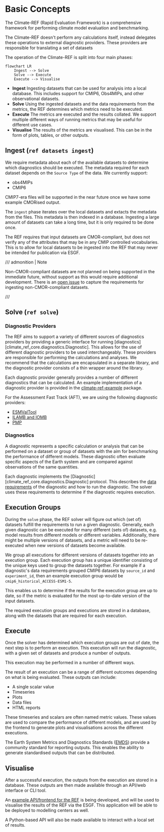 # Basic Concepts

The Climate-REF (Rapid Evaluation Framework) is a comprehensive framework for performing climate model evaluation and benchmarking.

The Climate-REF doesn't perform any calculations itself,
instead delegates these operations to external diagnostic providers.
These providers are responsible for translating a set of datasets

The operation of the Climate-REF is split into four main phases:

```mermaid
flowchart LR
    Ingest --> Solve
    Solve --> Execute
    Execute --> Visualise
```

* **Ingest** Ingesting datasets that can be used for analysis into a local database. This includes support for CMIP6, Obs4MIPs, and other observational datasets.
* **Solve** Using the ingested datasets and the data requirements from the metrics, the REF determines which metrics need to be executed.
* **Execute** The metrics are executed and the results collated. We support multiple different ways of running metrics that may be useful for different use cases.
* **Visualise** The results of the metrics are visualised. This can be in the form of plots, tables, or other outputs.


## Ingest (`ref datasets ingest`)

We require metadata about each of the available datasets to determine which diagnostics should be executed.
The metadata required for each dataset depends on the `Source Type` of the data.
We currently support:

* obs4MIPs
* CMIP6

CMIP7-era files will be supported in the near future once we have some example CMORised output.

The `ingest` phase iterates over the local datasets and extacts the metadata from the files.
This metadata is then indexed in a database.
Ingesting a large amount of datasets can take a long time,
but it is only required to be done once.

The REF requires that input datasets are CMOR-compliant,
but does not verify any of the attributes that may be in any CMIP controlled vocabularies.
This is to allow for local datasets to be ingested into the REF that may never be intended for publication via ESGF.


/// admonition | Note

Non-CMOR-compliant datasets are not planned on being supported in the immediate future,
without support as this would require additional development.
There is an [open issue](https://github.com/Climate-REF/climate-ref/issues/299) to capture the requirements
for ingesting non-CMOR-compliant datasets.

///


## Solve (`ref solve`)

### Diagnostic Providers

The REF aims to support a variety of different sources of diagnostics providers by providing a generic interface for running [diagnostics][climate_ref_core.diagnostics.Diagnostic].
This allows for the use of different diagnostic providers to be used interchangeably.
These providers are responsible for performing the calculations and analyses.
We recommend that the calculations are encapsulated in a separate library,
and the diagnostic provider consists of a thin wrapper around the library.

Each diagnostic provider generally provides a number of different diagnostics that can be calculated.
An example implementation of a diagnostic provider is provided in the [climate-ref-example](https://github.com/Climate-REF/climate-ref/tree/main/packages/climate-ref-example) package.

For the Assessment Fast Track (AFT), we are using the following diagnostic providers:

* [ESMValTool](https://esmvaltool.org/)
* [ILAMB and IOMB](https://ilamb.org/)
* [PMP](https://pcmdi.llnl.gov/research/metrics/)

### Diagnostics

A diagnostic represents a specific calculation or analysis that can be performed on a dataset
or group of datasets with the aim for benchmarking the performance of different models.
These diagnostic often evaluate specific aspects of the Earth system and are compared against
observations of the same quantities.

Each diagnostic implements the [Diagnostic][climate_ref_core.diagnostics.Diagnostic] protocol.
This describes the [data requirements](../how-to-guides/dataset-selection.py) of the diagnostic and
how to run the diagnostic.
The solver uses these requirements to determine if the diagnostic requires execution.

## Execution Groups

During the `solve` phase,
the REF solver will figure out which (set of) datasets fulfill the requirements to run a given diagnostic.
Generally, each given diagnostic can be executed for many different (sets of) datasets,
e.g. model results from different models or different variables.
Additionally, there might be multiple versions of datasets,
and a metric will need to be re-executed when new versions of datasets become available.

We group all executions for different versions of datasets together into an execution group.
Each execution group has a unique identifier consisting of the unique keys used to group the datasets together.
For example if a diagnostic's data requirements grouped CMIP6 datasets by `source_id` and `experiment_id`,
then an example execution group would be `cmip6_historical_ACCESS-ESM1-5`.

This enables us to determine if the results for the execution group are up to date,
so if the metric is evaluated for the most up-to-date version of the input datasets.

The required execution groups and executions are stored in a database,
along with the datasets that are required for each execution.

## Execute

Once the solver has determined which execution groups are out of date,
the next step is to perform an execution.
This execution will run the diagnostic, with a given set of datasets and produce a number of outputs.

This execution may be performed in a number of different ways.

The result of an execution can be a range of different outcomes depending on what is being evaluated.
These outputs can include:

* A single scalar value
* Timeseries
* Plots
* Data files
* HTML reports

These timeseries and scalars are often named metric values.
These values are used to compare the performance of different models,
and are used by the frontend to generate plots and visualisations across the different executions.

The Earth System Metrics and Diagnostics Standards
([EMDS](https://github.com/Earth-System-Diagnostics-Standards/EMDS))
provide a community standard for reporting outputs.
This enables the ability to generate standardised outputs that can be distributed.


## Visualise

After a successful execution,
the outputs from the execution are stored in a database.
These outputs are then made available through an API/web interface or CLI tool.

An [example API/frontend for the REF](https://github.com/Climate-REF/ref-app) is being developed,
and will be used to visualise the results of the REF via the ESGF.
This application will be able to be deployed to modelling centers as well.

A Python-based API will also be made available to interact with a local set of results.
